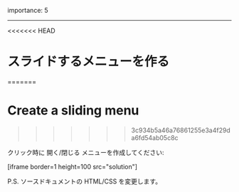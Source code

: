 importance: 5

---

<<<<<<< HEAD
# スライドするメニューを作る
=======
# Create a sliding menu
>>>>>>> 3c934b5a46a76861255e3a4f29da6fd54ab05c8c

クリック時に 開く/閉じる メニューを作成してください:

[iframe border=1 height=100 src="solution"]

P.S. ソースドキュメントの HTML/CSS を変更します。
